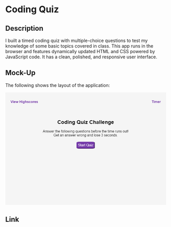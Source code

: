 # Coding Quiz

## Description

I built a timed coding quiz with multiple-choice questions to test my knowledge of some basic topics covered in class. This app runs in the browser and features dynamically updated HTML and CSS powered by JavaScript code. It has a clean, polished, and responsive user interface. 

## Mock-Up

The following shows the layout of the application:

![A user clicks through an interactive coding quiz, then enters initials to save the high score.](./assets/screenshot.png)

## Link
